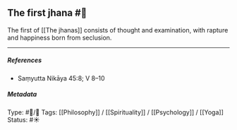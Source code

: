 ## The first jhana  #🧠 

The first of [[The jhanas]] consists of thought and examination, with rapture and happiness born from seclusion. 

___

##### References

- Saṃyutta Nikāya 45:8; V 8–10

##### Metadata
Type: #🔵/🔵 
Tags: [[Philosophy]] / [[Spirituality]] / [[Psychology]] / [[Yoga]]
Status: #☀️ 